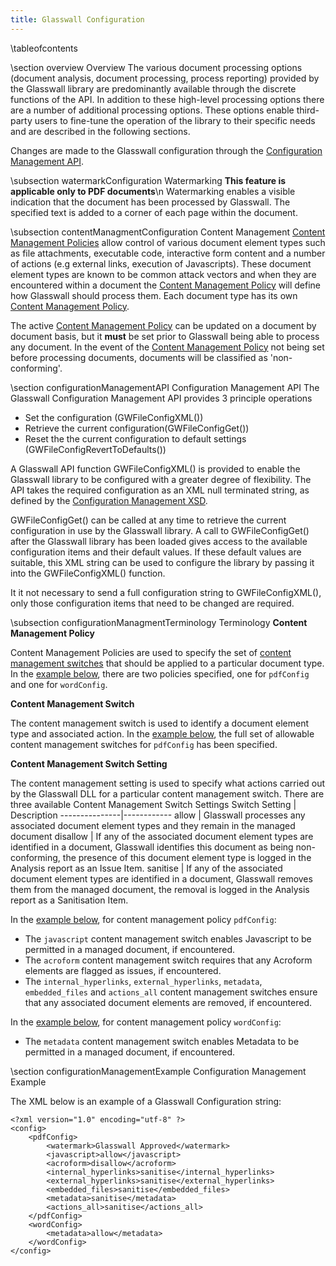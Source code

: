 ```yaml
---
title: Glasswall Configuration
---
```


\tableofcontents

\section overview Overview
The various document processing options (document analysis, document processing, process reporting) provided by the Glasswall library are predominantly available through the discrete functions of the API. In addition to these high-level processing options there are a number of additional processing options. These options enable third-party users to fine-tune the operation of the library to their specific needs and are described in the following sections. 

Changes are made to the Glasswall configuration through the [Configuration Management API](#configurationManagementAPI).

\subsection watermarkConfiguration Watermarking
**This feature is applicable only to PDF documents**\n
Watermarking enables a visible indication that the document has been processed by Glasswall. The specified text is added to a corner of each page within the document.

\subsection contentManagmentConfiguration Content Management
[Content Management Policies](#contentMangagmentPolicyDefinition) allow control of various document element types such as file attachments, executable code, interactive form content and a number of actions (e.g external links, execution of Javascripts). These document element types are known to be common attack vectors and when they are encountered within a document the [Content Management Policy](#contentMangagmentPolicyDefinition) will define how Glasswall should process them.  Each document type has its own [Content Management Policy](#contentMangagmentPolicyDefinition).

The active [Content Management Policy](#contentMangagmentPolicyDefinition) can be updated on a document by document basis, but it <b>must</b> be set prior to Glasswall being able to process any document. In the event of the [Content Management Policy](#contentMangagmentPolicyDefinition) not being set before processing documents, documents will be classified as 'non-conforming'.

\section configurationManagementAPI Configuration Management API
The Glasswall Configuration Management API provides 3 principle operations
- Set the configuration (GWFileConfigXML())
- Retrieve the current configuration(GWFileConfigGet())
- Reset the the current configuration to default settings (GWFileConfigRevertToDefaults())

A Glasswall API function GWFileConfigXML() is provided to enable the Glasswall library to be configured with a greater degree of flexibility. The API takes the required configuration as an XML null terminated string, as defined by the [Configuration Management XSD](gwConfigurationManagement.xsd). 

GWFileConfigGet() can be called at any time to retrieve the current configuration in use by the Glasswall library. A call to GWFileConfigGet() after the Glasswall library has been loaded gives access to the available configuration items and their default values. If these default values are suitable, this XML string can be used to configure the library by passing it into the GWFileConfigXML() function.

It it not necessary to send a full configuration string to GWFileConfigXML(), only those configuration items that need to be changed are required.

\subsection configurationManagmentTerminology Terminology
<a name="contentMangagmentPolicyDefinition"><b>Content Management Policy</b></a>

Content Management Policies are used to specify the set of [content management switches](#contentManagmentSwitchDefinition) that should be applied to a particular document type. In the [example below](#configurationManagementExample), there are two policies specified, one for `pdfConfig` and one for `wordConfig`. 

<a name="contentManagmentSwitchDefinition"><b>Content Management Switch</b></a>

The content management switch is used to identify a document element type and associated action. In the [example below](#configurationManagementExample), the full set of allowable content management switches for `pdfConfig` has been specified.

<a name="contentManagmentSettingSwitchDefinition"><b>Content Management Switch Setting</b></a>

The content management setting is used to specify what actions carried out by the Glasswall DLL for a particular content management switch. There are three available Content Management Switch Settings
Switch Setting | Description
---------------|------------
allow          | Glasswall processes any associated document element types and they remain in the managed document
disallow       | If any of the associated document element types are identified in a document, Glasswall identifies this document as being non-conforming, the presence of this document element type is logged in the Analysis report as an Issue Item.
sanitise       | If any of the associated document element types are identified in a document, Glasswall removes them from the managed document, the removal is logged in the Analysis report as a Sanitisation Item.

In the [example below](#configurationManagementExample), for content management policy `pdfConfig`:

- The `javascript` content management switch enables Javascript to be permitted in a managed document, if encountered.
- The `acroform` content management switch requires that any Acroform elements are flagged as issues, if encountered.
- The `internal_hyperlinks`, `external_hyperlinks`, `metadata`, `embedded_files` and `actions_all` content management switches ensure that any associated document elements are removed, if encountered.

In the [example below](#configurationManagementExample), for content management policy `wordConfig`:
- The `metadata` content management switch enables Metadata to be permitted in a managed document, if encountered.

\section configurationManagementExample Configuration Management Example

The XML below is an example of a Glasswall Configuration string:

	<?xml version="1.0" encoding="utf-8" ?> 
    <config>
		<pdfConfig>
			<watermark>Glasswall Approved</watermark>
			<javascript>allow</javascript> 
			<acroform>disallow</acroform> 
			<internal_hyperlinks>sanitise</internal_hyperlinks>
			<external_hyperlinks>sanitise</external_hyperlinks>
			<embedded_files>sanitise</embedded_files> 
			<metadata>sanitise</metadata> 
			<actions_all>sanitise</actions_all> 
		</pdfConfig>
		<wordConfig>
			<metadata>allow</metadata> 
		</wordConfig>
	</config>